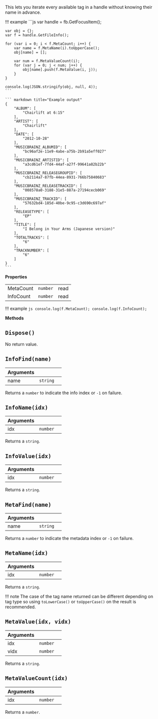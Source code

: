 This lets you iterate every available tag in a handle
without knowing their name in advance.

!!! example
	```js
	var handle = fb.GetFocusItem();

	var obj = {};
	var f = handle.GetFileInfo();

	for (var i = 0; i < f.MetaCount; i++) {
		var name = f.MetaName(i).toUpperCase();
		obj[name] = [];

		var num = f.MetaValueCount(i);
		for (var j = 0; j < num; j++) {
			obj[name].push(f.MetaValue(i, j));
		}
	}

	console.log(JSON.stringify(obj, null, 4));
	```

	``` markdown title="Example output"
	{
		"ALBUM": [
			"Chairlift at 6:15"
		],
		"ARTIST": [
			"Chairlift"
		],
		"DATE": [
			"2012-10-28"
		],
		"MUSICBRAINZ_ALBUMID": [
			"bc96af2e-11e9-4abe-a75b-2b91a5eff027"
		],
		"MUSICBRAINZ_ARTISTID": [
			"a3cd61ef-7fd4-44af-a27f-99641a82b22b"
		],
		"MUSICBRAINZ_RELEASEGROUPID": [
			"cb2114a7-87fb-44ea-8931-766b75840683"
		],
		"MUSICBRAINZ_RELEASETRACKID": [
			"008578a0-3188-31e5-887a-27194cecb069"
		],
		"MUSICBRAINZ_TRACKID": [
			"57632bd4-185d-40be-9c95-c3d690c697af"
		],
		"RELEASETYPE": [
			"EP"
		],
		"TITLE": [
			"I Belong in Your Arms (Japanese version)"
		],
		"TOTALTRACKS": [
			"6"
		],
		"TRACKNUMBER": [
			"6"
		]
	}
	```

**Properties**

||||
|---|---|---|
|MetaCount|`number`|read|
|InfoCount|`number`|read|

!!! example
	```js
	console.log(f.MetaCount);
	console.log(f.InfoCount);
	```

**Methods**

## `Dispose()`

No return value.

## `InfoFind(name)`
|Arguments|||
|---|---|---|
|name|`string`|

Returns a `number` to indicate the info index or `-1` on failure.

## `InfoName(idx)`
|Arguments|||
|---|---|---|
|idx|`number`|

Returns a `string`.

## `InfoValue(idx)`
|Arguments|||
|---|---|---|
|idx|`number`|

Returns a `string`.

## `MetaFind(name)`
|Arguments|||
|---|---|---|
|name|`string`|

Returns a `number` to indicate the metadata index or `-1` on failure.

## `MetaName(idx)`
|Arguments|||
|---|---|---|
|idx|`number`|

Returns a `string`.

!!! note
	The case of the tag name returned can be different depending on tag type so using `toLowerCase()` or `toUpperCase()` on the result is recommended.

## `MetaValue(idx, vidx)`
|Arguments|||
|---|---|---|
|idx|`number`|
|vidx|`number`|

Returns a `string`.

## `MetaValueCount(idx)`
|Arguments|||
|---|---|---|
|idx|`number`|

Returns a `number`.
